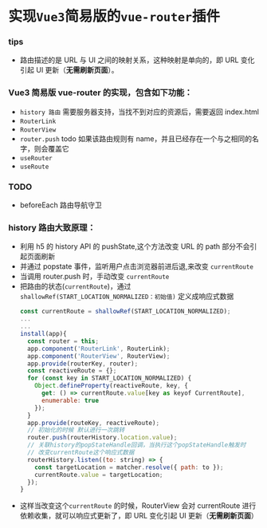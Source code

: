 # 实现`Vue3`简易版的`vue-router`插件

### tips

- 路由描述的是 URL 与 UI 之间的映射关系，这种映射是单向的，即 URL 变化引起 UI 更新（**无需刷新页面**）。

### Vue3 简易版 vue-router 的实现，包含如下功能：

- `history 路由` 需要服务器支持，当找不到对应的资源后，需要返回 index.html
- `RouterLink`
- `RouterView`
- `router.push` todo 如果该路由规则有 name，并且已经存在一个与之相同的名字，则会覆盖它
- `useRouter`
- `useRoute`

### TODO

- beforeEach 路由导航守卫

### history 路由大致原理：

- 利用 h5 的 history API 的 pushState,这个方法改变 URL 的 path 部分不会引起页面刷新
- 并通过 popstate 事件，监听用户点击浏览器前进后退,来改变 `currentRoute`
- 当调用 router.push 时，手动改变 `currentRoute`
- 把路由的状态(`currentRoute`)，通过 `shallowRef(START_LOCATION_NORMALIZED：初始值)` 定义成响应式数据
  ```js
  const currentRoute = shallowRef(START_LOCATION_NORMALIZED);
  ...
  ...
  install(app){
    const router = this;
    app.component('RouterLink', RouterLink);
    app.component('RouterView', RouterView);
    app.provide(routerKey, router);
    const reactiveRoute = {};
    for (const key in START_LOCATION_NORMALIZED) {
      Object.defineProperty(reactiveRoute, key, {
        get: () => currentRoute.value[key as keyof CurrentRoute],
        enumerable: true
      });
    }
    app.provide(routeKey, reactiveRoute);
    // 初始化的时候 默认进行一次跳转
    router.push(routerHistory.location.value);
    // 关联history的popStateHandle回调，当执行这个popStateHandle触发时
    // 改变currentRoute这个响应式数据
    routerHistory.listen((to: string) => {
      const targetLocation = matcher.resolve({ path: to });
      currentRoute.value = targetLocation;
    });
  }
  ```
- 这样当改变这个`currentRoute` 的时候，RouterView 会对 currentRoute 进行依赖收集，就可以响应式更新了，即 URL 变化引起 UI 更新（**无需刷新页面**）
